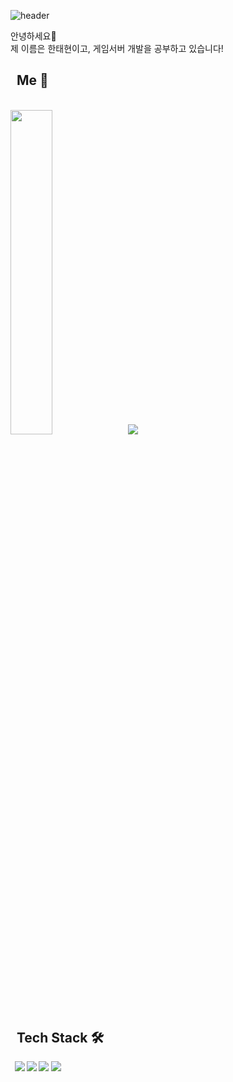 ![header](https://capsule-render.vercel.app/api?type=slice&color=0:54ffe9,20:a8deff,45:c9e1ff,90:efe3ff,100:edd7fc&height=250&section=header&text=INDEX1207&rotate=16&fontAlignY=30&fontAlign=70&fontColor=ffff&fontSize=90)

안녕하세요👋 <br>
제 이름은 한태현이고, 게임서버 개발을 공부하고 있습니다!

<h2> &nbsp; Me 🎈 </h2>
<br>
<div>
<img src="http://mazassumnida.wtf/api/v2/generate_badge?boj=index1225" width="36.5%"/> <img src="http://mazandi.herokuapp.com/api?handle=index1225&theme=cold"/>
</div>
<br>

<h2><strong> &nbsp; Tech Stack 🛠️ <strong></h2>
<div> &nbsp;
<img src="https://img.shields.io/badge/C++-%23f0379a.svg?style=flat&logo=c%2B%2B&logoColor=white"/> <img src="https://img.shields.io/badge/C%23-%23239120.svg?style=flat&logo=c-sharp&logoColor=white"/> <img src="https://img.shields.io/badge/IOCP-blue.svg?style=flat&logo=Windows&logoColor=white"> <img src="https://img.shields.io/badge/Unity-%23000000.svg?style=flat&logo=unity&logoColor=white"/>
</div>
